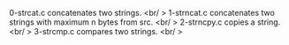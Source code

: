 0-strcat.c concatenates two strings. <br/ >
1-strncat.c concatenates two strings with maximum n bytes from src. <br/ >
2-strncpy.c copies a string. <br/ >
3-strcmp.c compares two strings. <br/ >
